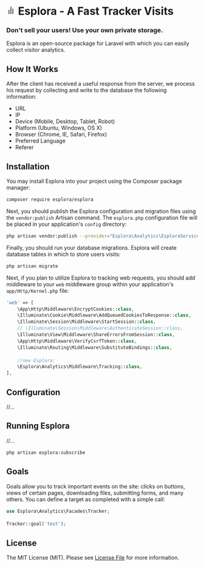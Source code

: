 # <img src=".github/logo.svg?sanitize=true" width="24" height="24" alt="Esplora"> Esplora - A Fast Tracker Visits

### Don't sell your users! Use your own private storage.

Esplora is an open-source package for Laravel with which you can easily collect visitor analytics.

## How It Works

After the client has received a useful response from the server, we process his request by collecting and write to the database the following information:

- URL
- IP 
- Device (Mobile, Desktop, Tablet, Robot)
- Platform (Ubuntu, Windows, OS X)
- Browser (Chrome, IE, Safari, Firefox)
- Preferred Language
- Referer

## Installation

You may install Esplora into your project using the Composer package manager:

```bash
composer require esplora/esplora
```

Next, you should publish the Esplora configuration and migration files using the `vendor:publish` Artisan command. The `esplora.php` configuration file will be placed in your application's `config` directory:

```bash
php artisan vendor:publish --provider="Esplora\Analytics\EsploraServiceProvider.php"
```

Finally, you should run your database migrations. Esplora will create  database tables in which to store users visits:

```bash
php artisan migrate
```

Next, if you plan to utilize Esplora to tracking web requests, you should add middleware to your `web` middleware group within your application's `app/Http/Kernel.php` file:

```php
'web' => [
    \App\Http\Middleware\EncryptCookies::class,
    \Illuminate\Cookie\Middleware\AddQueuedCookiesToResponse::class,
    \Illuminate\Session\Middleware\StartSession::class,
    // \Illuminate\Session\Middleware\AuthenticateSession::class,
    \Illuminate\View\Middleware\ShareErrorsFromSession::class,
    \App\Http\Middleware\VerifyCsrfToken::class,
    \Illuminate\Routing\Middleware\SubstituteBindings::class,
    
    //new Esplora:
    \Esplora\Analytics\Middleware\Tracking::class,
],
```

## Configuration

//...

## Running Esplora

//...

```bash
php artisan esplora:subscribe
```



## Goals

Goals allow you to track important events on the site: clicks on buttons, views of certain pages, downloading files, submitting forms, and many others. You can define a target as completed with a simple call:

```php
use Esplora\Analytics\Facades\Tracker;

Tracker::goal('test');
```


## License

The MIT License (MIT). Please see [License File](LICENSE.md) for more information.

